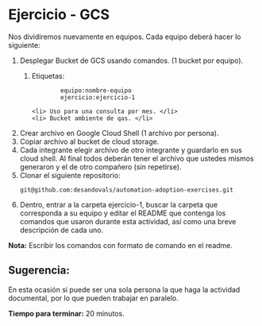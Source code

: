 # Ejercicio - GCS

Nos dividiremos nuevamente en equipos. Cada equipo deberá hacer lo siguiente: 


<ol>
 <li> Desplegar Bucket de GCS usando comandos. (1 bucket por equipo). </li>
  <ol>
    <li> Etiquetas: </li>
    
```
        equipo:nombre-equipo
        ejercicio:ejercicio-1
```

    <li> Uso para una consulta por mes. </li>
    <li> Bucket ambiente de qas. </li>
  </ol> 
  <li> Crear archivo en Google Cloud Shell (1 archivo por persona). </li>
  <li> Copiar archivo al bucket de cloud storage.  </li>
  <li>Cada integrante elegir archivo de otro integrante y guardarlo en sus cloud shell. Al final todos deberán tener el archivo que ustedes mismos generaron y el de otro compañero (sin repetirse). </li>
  <li> Clonar el siguiente repositorio: </li>
  
```
git@github.com:desandovals/automation-adoption-exercises.git
```
        
<li> Dentro, entrar a la carpeta ejercicio-1, buscar la carpeta que corresponda a su equipo y editar el README que contenga los comandos que usaron durante esta actividad, así como una breve descripción de cada uno. </li>

</ol>

**Nota:** Escribir los comandos con formato de comando en el readme. 

## Sugerencia: 

En esta ocasión si puede ser una sola persona la que haga la actividad documental, por lo que pueden trabajar en paralelo. 

**Tiempo para terminar:** 20 minutos.  